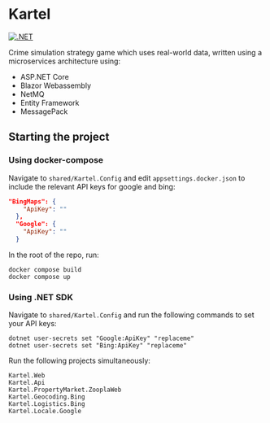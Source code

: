 # Kartel

[![.NET](https://github.com/adam-drewery/Kartel/actions/workflows/dotnet.yml/badge.svg)](https://github.com/adam-drewery/Kartel/actions/workflows/dotnet.yml)

Crime simulation strategy game which uses real-world data, written using a microservices architecture using: 
- ASP.NET Core
- Blazor Webassembly
- NetMQ
- Entity Framework
- MessagePack

## Starting the project

### Using docker-compose

Navigate to `shared/Kartel.Config` and edit `appsettings.docker.json` to include the relevant API keys for google and bing:

```json
"BingMaps": {
    "ApiKey": ""
  },
  "Google": {
    "ApiKey": ""
  }
```

In the root of the repo, run:

```shell
docker compose build
docker compose up
```

### Using .NET SDK

Navigate to `shared/Kartel.Config`
and run the following commands to set your API keys:

```shell
dotnet user-secrets set "Google:ApiKey" "replaceme"
dotnet user-secrets set "Bing:ApiKey" "replaceme"
```

Run the following projects simultaneously:

```shell
Kartel.Web
Kartel.Api
Kartel.PropertyMarket.ZooplaWeb
Kartel.Geocoding.Bing
Kartel.Logistics.Bing
Kartel.Locale.Google
```
